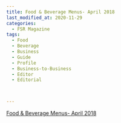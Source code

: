 ```yaml
---
title: Food & Beverage Menus- April 2018
last_modified_at: 2020-11-29
categories:
  - FSR Magazine
tags:
  - Food
  - Beverage
  - Business
  - Guide
  - Profile
  - Business-to-Business
  - Editor
  - Editorial 



---
```


[Food & Beverage Menus- April 2018](http://www.omagdigital.com/publication/?i=483736&ver=html5&p=19)
